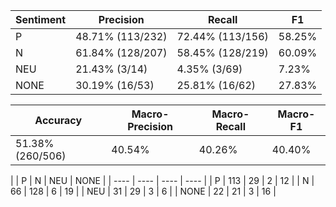 | Sentiment | Precision | Recall | F1 |
| --------- | --------- | ------ | -- |
| P | 48.71% (113/232) | 72.44% (113/156) | 58.25% |
| N | 61.84% (128/207) | 58.45% (128/219) | 60.09% |
| NEU | 21.43% (3/14) | 4.35% (3/69) | 7.23% |
| NONE | 30.19% (16/53) | 25.81% (16/62) | 27.83% |

| Accuracy | Macro-Precision | Macro-Recall | Macro-F1 |
| -------- | --------------- | ------------ | -------- |
| 51.38% (260/506) | 40.54% | 40.26% | 40.40% |

|  | P | N | NEU | NONE |
| ---- | ---- | ---- | ---- |
| P  | 113  | 29  | 2  | 12 |
| N  | 66  | 128  | 6  | 19 |
| NEU  | 31  | 29  | 3  | 6 |
| NONE  | 22  | 21  | 3  | 16 |
